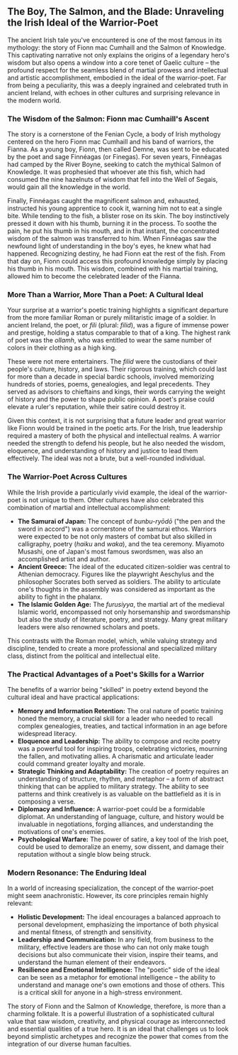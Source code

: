 ## The Boy, The Salmon, and the Blade: Unraveling the Irish Ideal of the Warrior-Poet

The ancient Irish tale you've encountered is one of the most famous in its mythology: the story of Fionn mac Cumhaill and the Salmon of Knowledge. This captivating narrative not only explains the origins of a legendary hero's wisdom but also opens a window into a core tenet of Gaelic culture – the profound respect for the seamless blend of martial prowess and intellectual and artistic accomplishment, embodied in the ideal of the warrior-poet. Far from being a peculiarity, this was a deeply ingrained and celebrated truth in ancient Ireland, with echoes in other cultures and surprising relevance in the modern world.

### The Wisdom of the Salmon: Fionn mac Cumhaill's Ascent

The story is a cornerstone of the Fenian Cycle, a body of Irish mythology centered on the hero Fionn mac Cumhaill and his band of warriors, the Fianna. As a young boy, Fionn, then called Demne, was sent to be educated by the poet and sage Finnéagas (or Finegas). For seven years, Finnéagas had camped by the River Boyne, seeking to catch the mythical Salmon of Knowledge. It was prophesied that whoever ate this fish, which had consumed the nine hazelnuts of wisdom that fell into the Well of Segais, would gain all the knowledge in the world.

Finally, Finnéagas caught the magnificent salmon and, exhausted, instructed his young apprentice to cook it, warning him not to eat a single bite. While tending to the fish, a blister rose on its skin. The boy instinctively pressed it down with his thumb, burning it in the process. To soothe the pain, he put his thumb in his mouth, and in that instant, the concentrated wisdom of the salmon was transferred to him. When Finnéagas saw the newfound light of understanding in the boy's eyes, he knew what had happened. Recognizing destiny, he had Fionn eat the rest of the fish. From that day on, Fionn could access this profound knowledge simply by placing his thumb in his mouth. This wisdom, combined with his martial training, allowed him to become the celebrated leader of the Fianna.

### More Than a Warrior, More Than a Poet: A Cultural Ideal

Your surprise at a warrior's poetic training highlights a significant departure from the more familiar Roman or purely militaristic image of a soldier. In ancient Ireland, the poet, or *fili* (plural: *filid*), was a figure of immense power and prestige, holding a status comparable to that of a king. The highest rank of poet was the *ollamh*, who was entitled to wear the same number of colors in their clothing as a high king.

These were not mere entertainers. The *filid* were the custodians of their people's culture, history, and laws. Their rigorous training, which could last for more than a decade in special bardic schools, involved memorizing hundreds of stories, poems, genealogies, and legal precedents. They served as advisors to chieftains and kings, their words carrying the weight of history and the power to shape public opinion. A poet's praise could elevate a ruler's reputation, while their satire could destroy it.

Given this context, it is not surprising that a future leader and great warrior like Fionn would be trained in the poetic arts. For the Irish, true leadership required a mastery of both the physical and intellectual realms. A warrior needed the strength to defend his people, but he also needed the wisdom, eloquence, and understanding of history and justice to lead them effectively. The ideal was not a brute, but a well-rounded individual.

### The Warrior-Poet Across Cultures

While the Irish provide a particularly vivid example, the ideal of the warrior-poet is not unique to them. Other cultures have also celebrated this combination of martial and intellectual accomplishment:

* **The Samurai of Japan:** The concept of *bunbu-ryōdō* ("the pen and the sword in accord") was a cornerstone of the samurai ethos. Warriors were expected to be not only masters of combat but also skilled in calligraphy, poetry (*haiku* and *waka*), and the tea ceremony. Miyamoto Musashi, one of Japan's most famous swordsmen, was also an accomplished artist and author.
* **Ancient Greece:** The ideal of the educated citizen-soldier was central to Athenian democracy. Figures like the playwright Aeschylus and the philosopher Socrates both served as soldiers. The ability to articulate one's thoughts in the assembly was considered as important as the ability to fight in the phalanx.
* **The Islamic Golden Age:** The *furusiyya*, the martial art of the medieval Islamic world, encompassed not only horsemanship and swordsmanship but also the study of literature, poetry, and strategy. Many great military leaders were also renowned scholars and poets.

This contrasts with the Roman model, which, while valuing strategy and discipline, tended to create a more professional and specialized military class, distinct from the political and intellectual elite.

### The Practical Advantages of a Poet's Skills for a Warrior

The benefits of a warrior being "skilled" in poetry extend beyond the cultural ideal and have practical applications:

* **Memory and Information Retention:** The oral nature of poetic training honed the memory, a crucial skill for a leader who needed to recall complex genealogies, treaties, and tactical information in an age before widespread literacy.
* **Eloquence and Leadership:** The ability to compose and recite poetry was a powerful tool for inspiring troops, celebrating victories, mourning the fallen, and motivating allies. A charismatic and articulate leader could command greater loyalty and morale.
* **Strategic Thinking and Adaptability:** The creation of poetry requires an understanding of structure, rhythm, and metaphor – a form of abstract thinking that can be applied to military strategy. The ability to see patterns and think creatively is as valuable on the battlefield as it is in composing a verse.
* **Diplomacy and Influence:** A warrior-poet could be a formidable diplomat. An understanding of language, culture, and history would be invaluable in negotiations, forging alliances, and understanding the motivations of one's enemies.
* **Psychological Warfare:** The power of satire, a key tool of the Irish poet, could be used to demoralize an enemy, sow dissent, and damage their reputation without a single blow being struck.

### Modern Resonance: The Enduring Ideal

In a world of increasing specialization, the concept of the warrior-poet might seem anachronistic. However, its core principles remain highly relevant:

* **Holistic Development:** The ideal encourages a balanced approach to personal development, emphasizing the importance of both physical and mental fitness, of strength and sensitivity.
* **Leadership and Communication:** In any field, from business to the military, effective leaders are those who can not only make tough decisions but also communicate their vision, inspire their teams, and understand the human element of their endeavors.
* **Resilience and Emotional Intelligence:** The "poetic" side of the ideal can be seen as a metaphor for emotional intelligence – the ability to understand and manage one's own emotions and those of others. This is a critical skill for anyone in a high-stress environment.

The story of Fionn and the Salmon of Knowledge, therefore, is more than a charming folktale. It is a powerful illustration of a sophisticated cultural value that saw wisdom, creativity, and physical courage as interconnected and essential qualities of a true hero. It is an ideal that challenges us to look beyond simplistic archetypes and recognize the power that comes from the integration of our diverse human faculties.
